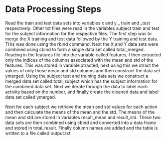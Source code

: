 Data Processing Steps
========================================================
Read the train and test data sets into variables x and y _ train and _test respectively. Other txt files were read in the variables subject train and test for the subject information for the respective files. The first step was to merge the X training and test data followed by the Y training and test data. THis was done using the rbind command. Next the X and Y data sets were combined using cbind to form a single data set called total_merged. Reading in the features file into the variable called features, I then extracted only the indices of the columns associated with the mean and std of the features. This was stored in varaible xtracted, next using this we xtract the values of only those mean and std columns and then construct the data set ymerged. Using the subject test and training data sets we construct a merged data set called total_subject which has the subject information for the combined data set. Next we iterate through the data to label each activity based on the number, and finally create the cleaned data and label data set called ymerged.

Next for each subject we retrieve the mean and std values for each action and then calculate the means of the mean and the std. The means of the mean and std are stored in variables result_mean and result_std. These two data sets are then combined using cbind and converted into a data frame and stored in total_result. Finally column names are added and the table is written to a file called output.txt
